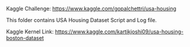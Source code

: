 Kaggle Challenge: https://www.kaggle.com/gopalchettri/usa-housing


This folder contains USA Housing Dataset Script and Log file.

Kaggle Kernel Link: https://www.kaggle.com/kartikjoshi09/usa-housing-boston-dataset
